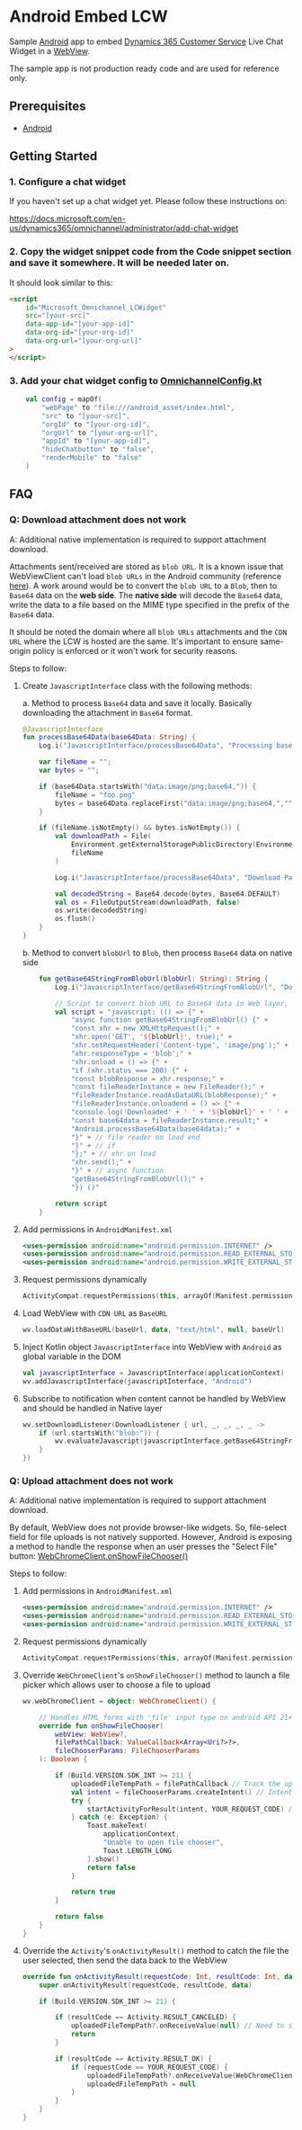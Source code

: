 # Android Embed LCW

Sample [Android](https://www.android.com/) app to embed [Dynamics 365 Customer Service](https://docs.microsoft.com/en-us/dynamics365/customer-service/help-hub) Live Chat Widget in a [WebView](https://developer.android.com/reference/android/webkit/WebView).

The sample app is not production ready code and are used for reference only.

## Prerequisites
- [Android](https://www.android.com/)

## Getting Started

### 1. Configure a chat widget

If you haven't set up a chat widget yet. Please follow these instructions on:

https://docs.microsoft.com/en-us/dynamics365/omnichannel/administrator/add-chat-widget

### 2. **Copy** the widget snippet code from the **Code snippet** section and save it somewhere. It will be needed later on.

It should look similar to this:

```html
<script
    id="Microsoft_Omnichannel_LCWidget"
    src="[your-src]"
    data-app-id="[your-app-id]"
    data-org-id="[your-org-id]"
    data-org-url="[your-org-url]"
>
</script>
```

### 3. **Add** your chat widget config to [OmnichannelConfig.kt](app/src/main/java/com/example/embedlcw/OmnichannelConfig.kt)

```kotlin
    val config = mapOf(
        "webPage" to "file:///android_asset/index.html",
        "src" to "[your-src]",
        "orgId" to "[your-org-id]",
        "orgUrl" to "[your-org-url]",
        "appId" to "[your-app-id]",
        "hideChatbutton" to "false",
        "renderMobile" to "false"
    )
```

## FAQ

### Q: Download attachment does not work

A: Additional native implementation is required to support attachment download.

Attachments sent/received are stored as `blob URL`. It is a known issue that WebViewClient can't load `blob URLs` in the Android community (reference [here](https://stackoverflow.com/questions/48892390/download-blob-file-from-website-inside-android-webviewclient/48954970#48954970)). A work around would be to convert the `blob URL` to a `Blob`, then to `Base64` data on the **web side**. The **native side** will decode the `Base64` data, write the data to a file based on the MIME type specified in the prefix of the `Base64` data.

It should be noted the domain where all `blob URLs` attachments and the `CDN URL` where the LCW is hosted are the same. It's important to ensure same-origin policy is enforced or it won't work for security reasons.

Steps to follow:

1. Create `JavascriptInterface` class with the following methods:

    a. Method to process `Base64` data and save it locally. Basically downloading the attachment in `Base64` format.

    ```kotlin
    @JavascriptInterface
    fun processBase64Data(base64Data: String) {
        Log.i("JavascriptInterface/processBase64Data", "Processing base64Data ...")

        var fileName = "";
        var bytes = "";

        if (base64Data.startsWith("data:image/png;base64,")) {
            fileName = "foo.png"
            bytes = base64Data.replaceFirst("data:image/png;base64,","")
        }

        if (fileName.isNotEmpty() && bytes.isNotEmpty()) {
            val downloadPath = File(
                Environment.getExternalStoragePublicDirectory(Environment.DIRECTORY_DOWNLOADS),
                fileName
            )

            Log.i("JavascriptInterface/processBase64Data", "Download Path: ${downloadPath.absolutePath}")

            val decodedString = Base64.decode(bytes, Base64.DEFAULT)
            val os = FileOutputStream(downloadPath, false)
            os.write(decodedString)
            os.flush()
        }
    }
    ```

    b. Method to convert `blobUrl` to `Blob`, then process `Base64` data on native side

    ```kotlin
        fun getBase64StringFromBlobUrl(blobUrl: String): String {
            Log.i("JavascriptInterface/getBase64StringFromBlobUrl", "Downloading $blobUrl ...")

            // Script to convert blob URL to Base64 data in Web layer, then process it in Android layer
            val script = "javascript: (() => {" +
                "async function getBase64StringFromBlobUrl() {" +
                "const xhr = new XMLHttpRequest();" +
                "xhr.open('GET', '${blobUrl}', true);" +
                "xhr.setRequestHeader('Content-type', 'image/png');" +
                "xhr.responseType = 'blob';" +
                "xhr.onload = () => {" +
                "if (xhr.status === 200) {" +
                "const blobResponse = xhr.response;" +
                "const fileReaderInstance = new FileReader();" +
                "fileReaderInstance.readAsDataURL(blobResponse);" +
                "fileReaderInstance.onloadend = () => {" +
                "console.log('Downloaded' + ' ' + '${blobUrl}' + ' ' + 'successfully!');" +
                "const base64data = fileReaderInstance.result;" +
                "Android.processBase64Data(base64data);" +
                "}" + // file reader on load end
                "}" + // if
                "};" + // xhr on load
                "xhr.send();" +
                "}" + // async function
                "getBase64StringFromBlobUrl();" +
                "}) ()"

            return script
        }
    ```

1. Add permissions in `AndroidManifest.xml`
    ```xml
    <uses-permission android:name="android.permission.INTERNET" />
    <uses-permission android:name="android.permission.READ_EXTERNAL_STORAGE" />
    <uses-permission android:name="android.permission.WRITE_EXTERNAL_STORAGE" />
    ```

1. Request permissions dynamically

    ```kotlin
    ActivityCompat.requestPermissions(this, arrayOf(Manifest.permission.READ_EXTERNAL_STORAGE, Manifest.permission.WRITE_EXTERNAL_STORAGE), PackageManager.PERMISSION_GRANTED);
    ```

1. Load WebView with `CDN URL` as `BaseURL`

    ```kotlin
    wv.loadDataWithBaseURL(baseUrl, data, "text/html", null, baseUrl)
    ```

1. Inject Kotlin object `JavascriptInterface` into WebView with `Android` as global variable in the DOM

    ```kotlin
    val javascriptInterface = JavascriptInterface(applicationContext)
    wv.addJavascriptInterface(javascriptInterface, "Android")
    ```

1. Subscribe to notification when content cannot be handled by WebView and should be handled in Native layer

    ```kotlin
    wv.setDownloadListener(DownloadListener { url, _, _, _, _ ->
        if (url.startsWith("blob:")) {
            wv.evaluateJavascript(javascriptInterface.getBase64StringFromBlobUrl(url), null)
        }
    })
    ```

### Q: Upload attachment does not work

A: Additional native implementation is required to support attachment download.

By default, WebView does not provide browser-like widgets. So, file-select field for file uploads is not natively supported. However, Android is exposing a method to handle the response when an user presses the "Select File" button: [WebChromeClient.onShowFileChooser()](https://developer.android.com/reference/android/webkit/WebChromeClient.html#onShowFileChooser(android.webkit.WebView,%20android.webkit.ValueCallback%3Candroid.net.Uri[]%3E,%20android.webkit.WebChromeClient.FileChooserParams))

Steps to follow:

1. Add permissions in `AndroidManifest.xml`
    ```xml
    <uses-permission android:name="android.permission.INTERNET" />
    <uses-permission android:name="android.permission.READ_EXTERNAL_STORAGE" />
    <uses-permission android:name="android.permission.WRITE_EXTERNAL_STORAGE" />
    ```

1. Request permissions dynamically

    ```kotlin
    ActivityCompat.requestPermissions(this, arrayOf(Manifest.permission.READ_EXTERNAL_STORAGE, Manifest.permission.WRITE_EXTERNAL_STORAGE), PackageManager.PERMISSION_GRANTED);
    ```

1. Override `WebChromeClient`'s `onShowFileChooser()` method to launch a file picker which allows user to choose a file to upload

    ```kotlin
    wv.webChromeClient = object: WebChromeClient() {

        // Handles HTML forms with 'file' input type on android API 21+
        override fun onShowFileChooser(
            webView: WebView?,
            filePathCallback: ValueCallback<Array<Uri?>?>,
            fileChooserParams: FileChooserParams
        ): Boolean {

            if (Build.VERSION.SDK_INT >= 21) {
                uploadedFileTempPath = filePathCallback // Track the uploaded file temporary path for later use
                val intent = fileChooserParams.createIntent() // Intent to start file picker
                try {
                    startActivityForResult(intent, YOUR_REQUEST_CODE) // Send any request code which represents your 'request' on exiting file picker activity
                } catch (e: Exception) {
                    Toast.makeText(
                        applicationContext,
                        "Unable to open file chooser",
                        Toast.LENGTH_LONG
                    ).show()
                    return false
                }

                return true
            }

            return false
        }
    }
    ```

1. Override the `Activity`'s `onActivityResult()` method to catch the file the user selected, then send the data back to the WebView

    ```kotlin
    override fun onActivityResult(requestCode: Int, resultCode: Int, data: Intent?) {
        super.onActivityResult(requestCode, resultCode, data)

        if (Build.VERSION.SDK_INT >= 21) {

            if (resultCode == Activity.RESULT_CANCELED) {
                uploadedFileTempPath?.onReceiveValue(null) // Need to send null value to ensure future attempts workable
                return
            }

            if (resultCode == Activity.RESULT_OK) {
                if (requestCode == YOUR_REQUEST_CODE) {
                    uploadedFileTempPath?.onReceiveValue(WebChromeClient.FileChooserParams.parseResult(resultCode, data)) // Send result back to WebView
                    uploadedFileTempPath = null
                }
            }
        }
    }
    ```